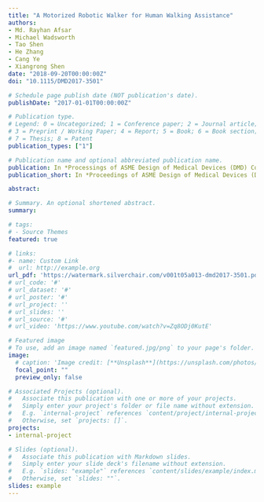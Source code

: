 ```yaml
---
title: "A Motorized Robotic Walker for Human Walking Assistance"
authors:
- Md. Rayhan Afsar
- Michael Wadsworth
- Tao Shen
- He Zhang
- Cang Ye
- Xiangrong Shen
date: "2018-09-20T00:00:00Z"
doi: "10.1115/DMD2017-3501"

# Schedule page publish date (NOT publication's date).
publishDate: "2017-01-01T00:00:00Z"

# Publication type.
# Legend: 0 = Uncategorized; 1 = Conference paper; 2 = Journal article;
# 3 = Preprint / Working Paper; 4 = Report; 5 = Book; 6 = Book section;
# 7 = Thesis; 8 = Patent
publication_types: ["1"]

# Publication name and optional abbreviated publication name.
publication: In *Processings of ASME Design of Medical Devices (DMD) Conference*, Minneapolis, Minnesota, April 10–13, 2017, Vol. 40672, p. V001T05A013
publication_short: In *Proceedings of ASME Design of Medical Devices (DMD) Conference*, Minneapolis, Minnesota, April 10–13, 2017, Vol. 40672, p. V001T05A013

abstract:

# Summary. An optional shortened abstract.
summary:

# tags:
# - Source Themes
featured: true

# links:
#- name: Custom Link
#  url: http://example.org
url_pdf: 'https://watermark.silverchair.com/v001t05a013-dmd2017-3501.pdf?token=AQECAHi208BE49Ooan9kkhW_Ercy7Dm3ZL_9Cf3qfKAc485ysgAAA_swggP3BgkqhkiG9w0BBwagggPoMIID5AIBADCCA90GCSqGSIb3DQEHATAeBglghkgBZQMEAS4wEQQM6bN5Zmjj3UzotqcYAgEQgIIDrroCUzaF1NP3tdS0gHxjYRpHRfF5OlZj0dI7H-5p_uFBY_8Wu2lXBNvfSUPK-OxQqxGMAj8bHpAb50ZeXrTcTNzBXSuZHzW8kM62Qvg8qe_RMiR7Ax9jmSjZ3DVAzec8wCo-h7EKumkzwPOxTtpYKBK9cDpdA1f3gAJMj90lfg25yqAnAewRU-h0Htsgo16cPPWYleTwbW8l2ap91FWYJZBOaZZqavwx2sKSAC8QZxgqicKl_9Ld9CVWk3zlbnMCtuXCY9_5UsnLVl4YJBISBo-RdM10vEhjSpAD9u1KIQYT7A2IhxmO2avJgBGlFZTfOxM3Q4JbKtqpQf9uUD2PLbzABnV3VbWJth1312nJiASmeVGoFug8wVzCc5AYPwPm0xU0ghjFEgOswXz_6KQdDMF3HrTTBo1P0nD-gQFCYYltT9Sgedo5p9qjDSI76_T5i8aIGFOhdX20gpFJo7AOsfAmrouCs9D2SLxWnXfohmmfh21mxby0A2kaq_5HanmVZE2QCoVAfXgs-n9U4nUSue_kQEiGBVG58W33Hsp7QLlDEYjVgOLnYI63TvkGaAMIBsfVZ32fOBeGzDiP--w_wDQaPhLjylL79Cn-fsPSVpeKmQm8aQ-cq4A1QbiDiB9r9AzDCoV6R2eRPIdbOm6JaR0bSl60Gd7Bydu0HM6Rq19zdZKBYna3mg693Hp2W0_cSj7wrrdjIklhM28o0X8zZV_msppJCSGU7gyYZYag4GzOunFScORGQxFv1WvuFxRVDHYiMkmlVkEmvyMWKp2fGyoipHuglHhOA5DNxYiD-uJfVz8ftE1VM0VJvqVN-lbJEuvMCF3BkAcUOF9I1388Hgk3uKe4Fi3IVesbDUlzOP5m2dOwbOlqG_hoqDFWEDXWPa5eIVx7CNuwoFZsvxd5p9qddPlbUq_rIOgOd0Z8eMP0I7PFgqjdkLW0K-YD0ZHJn2l32LiTJWV0kHZ06hptpNbNYLCru_GRtIYaBWTsOuQYq3Y9R0zBuJbrjL8tin1C4Q6yGMlkkevaTz15D3dWMm4JrJLMNzMMvrP-2EkrSLoigjFLKL_63Zi0TW14oJXCoLXjvxamTqh3CJXyJEbpzdJoHjrVM3iA0-zaUix44A4e-VxX6jxwU985_g8NHyJmO5nBLItl1WGyXc1qTJC7kJ0NMjjTrWHK2SfLawKpDEHK72sV91tk1n9gUv1XzxriCGI4uJSiQVWodup25W48D1gJKkDYsTmdgFXjVzC8Qw' #http://eprints.soton.ac.uk/352095/1/Cushen-IMV2013.pdf
# url_code: '#'
# url_dataset: '#'
# url_poster: '#'
# url_project: ''
# url_slides: ''
# url_source: '#'
# url_video: 'https://www.youtube.com/watch?v=Zq8ODj0KutE'

# Featured image
# To use, add an image named `featured.jpg/png` to your page's folder.
image:
  # caption: 'Image credit: [**Unsplash**](https://unsplash.com/photos/pLCdAaMFLTE)'
  focal_point: ""
  preview_only: false

# Associated Projects (optional).
#   Associate this publication with one or more of your projects.
#   Simply enter your project's folder or file name without extension.
#   E.g. `internal-project` references `content/project/internal-project/index.md`.
#   Otherwise, set `projects: []`.
projects:
- internal-project

# Slides (optional).
#   Associate this publication with Markdown slides.
#   Simply enter your slide deck's filename without extension.
#   E.g. `slides: "example"` references `content/slides/example/index.md`.
#   Otherwise, set `slides: ""`.
slides: example
---
```

